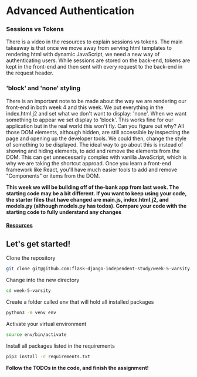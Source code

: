 # Advanced Authentication

### Sessions vs Tokens

There is a video in the resources to explain sessions vs tokens. The main takeaway is that once we move away from serving html templates to rendering html with dynamic JavaScript, we need a new way of authenticating users. While sessions are stored on the back-end, tokens are kept in the front-end and then sent with every request to the back-end in the request header.

### 'block' and 'none' styling

There is an important note to be made about the way we are rendering our front-end in both week 4 and this week. We put everything in the index.html.j2 and set what we don't want to display: 'none'. When we want something to appear we set display to 'block'. This works fine for our application but in the real world this won't fly. Can you figure out why? All those DOM elements, although hidden, are still accessible by inspecting the page and opening up the developer tools. We could then, change the style of something to be displayed. The ideal way to go about this is instead of showing and hiding elements, to add and remove the elements from the DOM. This can get unnecessarily complex with vanilla JavaScript, which is why we are taking the shortcut approad. Once you learn a front-end framework like React, you'll have much easier tools to add and remove "Components" or items from the DOM.

**This week we will be building off of the-bank app from last week. The starting code may be a bit different. If you want to keep using your code, the starter files that have changed are main.js, index.html.j2, and models.py (although models.py has todos). Compare your code with the starting code to fully understand any changes**

#### [Resources](https://github.com/flask-django-independent-study/varsity/blob/master/Resources/Week-5.md)

## Let's get started!

Clone the repository
```zsh
git clone git@github.com:flask-django-independent-study/week-5-varsity.git
```

Change into the new directory
```zsh
cd week-5-varsity
```

Create a folder called env that will hold all installed packages
```zsh
python3 -m venv env
```

Activate your virtual environment
```zsh
source env/bin/activate
```

Install all packages listed in the requirements
```zsh
pip3 install -r requirements.txt
```

**Follow the TODOs in the code, and finish the assignment!**
